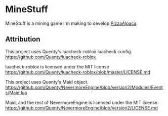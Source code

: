 # MineStuff
MineStuff is a mining game I'm making to develop [PizzaAlpaca](https://github.com/Nimblz/PizzaAlpaca).

## Attribution
This project uses Quenty's luacheck-roblox luacheck config. https://github.com/Quenty/luacheck-roblox

luacheck-roblox is licensed under the MIT license https://github.com/Quenty/luacheck-roblox/blob/master/LICENSE.md 

This project uses Quenty's Maid object. https://github.com/Quenty/NevermoreEngine/blob/version2/Modules/Events/Maid.lua

Maid, and the rest of NevermoreEngine is licensed under the MIT license. https://github.com/Quenty/NevermoreEngine/blob/version2/LICENSE.md